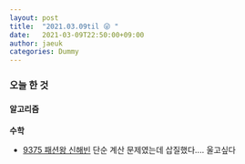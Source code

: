 ```yaml
---
layout: post
title:  "2021.03.09til 😜 "
date:   2021-03-09T22:50:00+09:00
author: jaeuk
categories: Dummy
---
```


### **오늘 한 것**

#### 알고리즘

**수학**

- [9375 패션왕 신해빈](https://www.acmicpc.net/problem/9375)
  단순 계산 문제였는데 삽질했다.... 울고싶다